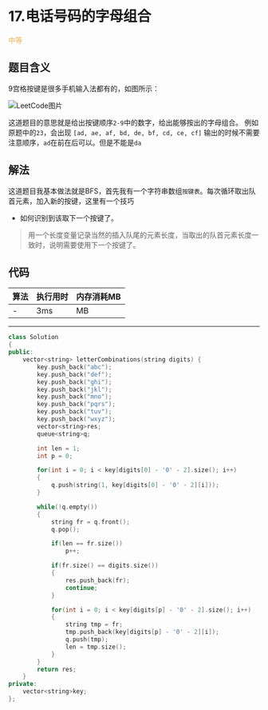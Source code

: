 # 17.电话号码的字母组合

<span style="color:#f0ad4e">中等</span>

## 题目含义
9宫格按键是很多手机输入法都有的，如图所示：

![LeetCode图片](https://timgsa.baidu.com/timg?image&quality=80&size=b9999_10000&sec=1592842116468&di=76eebb566b4cbdcce020b7bb2fd978b6&imgtype=0&src=http%3A%2F%2Fimg0.imgtn.bdimg.com%2Fit%2Fu%3D1680404210%2C4181426782%26fm%3D214%26gp%3D0.jpg "LeetCode图片")

这道题目的意思就是给出按键顺序`2-9`中的数字，给出能够按出的字母组合。
例如原题中的`23`，会出现
`[ad, ae, af, bd, de, bf, cd, ce, cf]`
输出的时候不需要注意顺序，`ad`在前在后可以。但是不能是`da`

## 解法
这道题目我基本做法就是BFS，首先我有一个字符串数组`按键表`。每次循环取出队首元素，加入新的按键，这里有一个技巧
- 如何识别到该取下一个按键了。

> 用一个长度变量记录当然的插入队尾的元素长度，当取出的队首元素长度一致时，说明需要使用下一个按键了。


## 代码

| 算法 | 执行用时 | 内存消耗MB |
| ---- | -------- | ---------  |
| -   | 3ms | MB |

<hr/>

```cpp
class Solution
{
public:
    vector<string> letterCombinations(string digits) {
        key.push_back("abc");
        key.push_back("def");
        key.push_back("ghi");
        key.push_back("jkl");
        key.push_back("mno");
        key.push_back("pqrs");
        key.push_back("tuv");
        key.push_back("wxyz");
        vector<string>res;
        queue<string>q;

        int len = 1;
        int p = 0;

        for(int i = 0; i < key[digits[0] - '0' - 2].size(); i++)
        {
            q.push(string(1, key[digits[0] - '0' - 2][i]));
        }

        while(!q.empty())
        {
            string fr = q.front();
            q.pop();

            if(len == fr.size())
                p++;

            if(fr.size() == digits.size())
            {
                res.push_back(fr);
                continue;
            }

            for(int i = 0; i < key[digits[p] - '0' - 2].size(); i++)
            {
                string tmp = fr;
                tmp.push_back(key[digits[p] - '0' - 2][i]);
                q.push(tmp);
                len = tmp.size();
            }
        }
        return res;
    }
private:
    vector<string>key;
};
```

